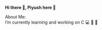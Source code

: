 **Hi there 👋, Piyush here :boy:**  

About Me:\
I’m currently learning and working on C :computer: 🔭 🌱 

